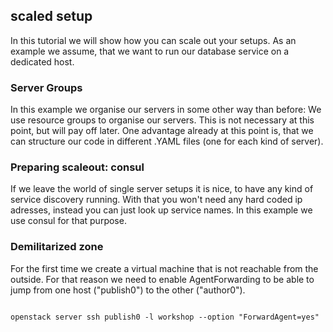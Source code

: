 ## scaled setup

In this tutorial we will show how you can scale out your setups. As an example we assume, that we want to run our database service on a dedicated host.

### Server Groups

In this example we organise our servers in some other way than before: We use resource groups to organise our servers. This is not necessary at this point, but will pay off later. One advantage already at this point is, that we can structure our code in different .YAML files (one for each kind of server).

### Preparing scaleout: consul

If we leave the world of single server setups it is nice, to have any kind of service discovery running. With that you won't need any hard coded ip adresses, instead you can just look up service names.
In this example we use consul for that purpose.

### Demilitarized zone

For the first time we create a virtual machine that is not reachable from the outside. For that reason we need to enable AgentForwarding to be able to jump from one host ("publish0") to the other ("author0").

```

openstack server ssh publish0 -l workshop --option "ForwardAgent=yes"


```





